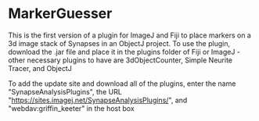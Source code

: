 # MarkerGuesser

This is the first version of a plugin for ImageJ and Fiji to place markers on a 3d image stack of Synapses in an ObjectJ project.
To use the plugin, download the .jar file and place it in the plugins folder of Fiji or ImageJ - other necessary plugins to have are 3dObjectCounter, Simple Neurite Tracer, and ObjectJ


To add the update site and download all of the plugins, enter the name "SynapseAnalysisPlugins", the URL "https://sites.imagej.net/SynapseAnalysisPlugins/", and "webdav:griffin_keeter" in the host box
